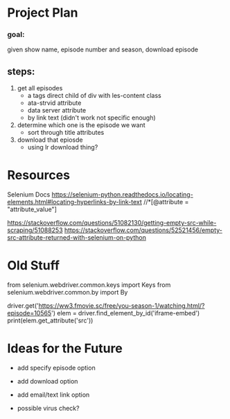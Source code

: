 # Project Plan
### goal:
given show name, episode number and season, download episode

## steps:
1. get all episodes
    - a tags direct child of div with les-content class
    - ata-strvid attribute
    - data server attribute
    - by link text (didn't work not specific enough)
2. determine which one is the episode we want
    - sort through title attributes
3. download that epiosde 
    - using lr download thing?

# Resources
Selenium Docs
https://selenium-python.readthedocs.io/locating-elements.html#locating-hyperlinks-by-link-text
//*[@attribute = "attribute_value"]

https://stackoverflow.com/questions/51082130/getting-empty-src-while-scraping/51088253
https://stackoverflow.com/questions/52521456/empty-src-attribute-returned-with-selenium-on-python


# Old Stuff
from selenium.webdriver.common.keys import Keys
from selenium.webdriver.common.by import By

driver.get('https://ww3.fmovie.sc/free/you-season-1/watching.html/?episode=10565')
elem = driver.find_element_by_id('iframe-embed')
print(elem.get_attribute('src'))

# Ideas for the Future
- add specify episode option
- add download option
- add email/text link option

- possible virus check?
